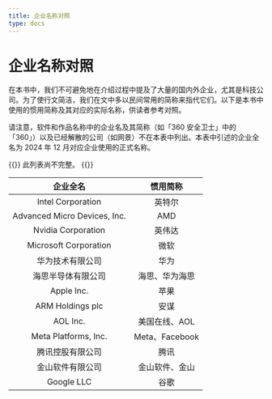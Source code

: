```yaml
---
title: 企业名称对照
type: docs
---
```


# 企业名称对照

在本书中，我们不可避免地在介绍过程中提及了大量的国内外企业，尤其是科技公司。为了使行文简洁，我们在文中多以民间常用的简称来指代它们。以下是本书中使用的惯用简称及其对应的实际名称，供读者参考对照。

请注意，软件和作品名称中的企业名及其简称（如「360 安全卫士」中的「360」）以及已经解散的公司（如网景）不在本表中列出。本表中引述的企业全名为 2024 年 12 月对应企业使用的正式名称。

{{<hint warning>}}
此列表尚不完整。
{{</hint>}}

| 企业全名 | 惯用简称 |
| :-: | :-: |
| Intel Corporation | 英特尔 |
| Advanced Micro Devices, Inc. | AMD |
| Nvidia Corporation | 英伟达 |
| Microsoft Corporation | 微软 |
| 华为技术有限公司 | 华为 |
| 海思半导体有限公司 | 海思、华为海思 |
| Apple Inc. | 苹果 |
| ARM Holdings plc | 安谋 |
| AOL Inc. | 美国在线、AOL |
| Meta Platforms, Inc. | Meta、Facebook |
| 腾讯控股有限公司 | 腾讯 |
| 金山软件有限公司 | 金山软件、金山 |
| Google LLC | 谷歌 |